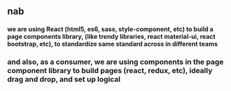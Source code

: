 ## nab

#### we are using React (html5, es6, sass, style-component, etc) to build a page components library, (like trendy libraries, react material-ui, react bootstrap, etc), to standardize same standard across in different teams  
### and also, as a consumer, we are using components in the page component library to build pages (react, redux, etc), ideally drag and drop, and set up logical

